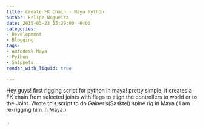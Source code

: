 ```yaml
---
title: Create FK Chain - Maya Python
author: Felipe Nogueira
date: 2015-03-23 15:29:00 -0400
categories:
- Development
- Blogging
tags:
- Autodesk Maya
- Python
- Snippets
render_with_liquid: true

---
```

Hey guys! first rigging script for python in maya! pretty simple, it creates a FK chain from selected joints with flags to align the controllers to world or to the Joint. Wrote this script to do Gainer’s(Sasktel) spine rig in Maya ( I am re-rigging him in Maya.)

..
<script src="https://gist.github.com/pepetd/5986d1c097d709648b0c919a71d7a38b.js"></script>